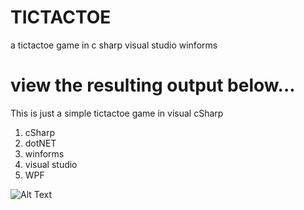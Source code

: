 # TICTACTOE
a tictactoe game in c sharp visual studio winforms

# view the resulting output below...
<p>This is just a simple tictactoe game in visual cSharp</p>

<ol>
<li>cSharp</li>
<li>dotNET</li>
<li>winforms</li>
<li>visual studio</li>
<li>WPF</li>
</ol>

![Alt Text](https://media.giphy.com/media/fvNz5EHkvsvNMWxcBx/giphy.gif)
